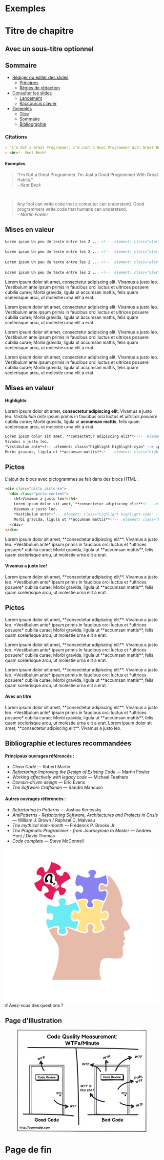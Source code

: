 # Exemples
<!-- .slide: class="page-title" -->



# Titre de chapitre
## Avec un sous-titre optionnel

<!-- .slide: class="page-title" -->



## Sommaire
<!-- .slide: class="page-plan" -->

- [Rédiger ou éditer des slides](#/1)
  - [Principes](#/1/1)
  - [Règles de rédaction](#/1/3)
- [Consulter les slides](#/2)<!-- .element: class="highlight highlight-cyan" -->
  - [Lancement](#/2/1)
  - [Raccourcis clavier](#/2/4) 
- [Exemples](#/3)
  - [Titre](#/3/1)
  - [Sommaire](#/3/2)<!-- .element: class="highlight highlight-pink" -->
  - [Bibliographie](#/3/8)

<!-- .element: class="plan" -->



### Citations

```markdown
> “I’m Not a Great Programmer, I’m Just a Good Programmer With Great Habits.”
> <br>*- Kent Beck*
```
<!-- .element: class="mbl" -->

#### Exemples
> “I’m Not a Great Programmer, I’m Just a Good Programmer With Great Habits.”
> <br>*- Kent Beck*

<br class="mbl">

> Any fool can write code that a computer can understand. Good programmers write code that humans can understand.
> <br>*- Martin Fowler*



## Mises en valeur

```markdown
Lorem ipsum Un peu de texte entre les 2 ... <!-- .element: class="alert alert-success" -->

Lorem ipsum Un peu de texte entre les 2 ... <!-- .element: class="alert alert-info" -->

Lorem ipsum Un peu de texte entre les 2 ... <!-- .element: class="alert alert-warning" -->

Lorem ipsum Un peu de texte entre les 2 ... <!-- .element: class="alert alert-danger" -->
```
<!-- .element: class="mbl" -->

Lorem ipsum dolor sit amet, consectetur adipiscing elit. Vivamus a justo leo. Vestibulum ante ipsum primis in faucibus orci luctus et ultrices posuere cubilia curae; Morbi gravida, ligula ut accumsan mattis, felis quam scelerisque arcu, ut molestie urna elit a erat. <!-- .element: class="alert alert-success" -->

Lorem ipsum dolor sit amet, consectetur adipiscing elit. Vivamus a justo leo. Vestibulum ante ipsum primis in faucibus orci luctus et ultrices posuere cubilia curae; Morbi gravida, ligula ut accumsan mattis, felis quam scelerisque arcu, ut molestie urna elit a erat.  <!-- .element: class="alert alert-info" -->

Lorem ipsum dolor sit amet, consectetur adipiscing elit. Vivamus a justo leo. Vestibulum ante ipsum primis in faucibus orci luctus et ultrices posuere cubilia curae; Morbi gravida, ligula ut accumsan mattis, felis quam scelerisque arcu, ut molestie urna elit a erat.  <!-- .element: class="alert alert-warning" -->

Lorem ipsum dolor sit amet, consectetur adipiscing elit. Vivamus a justo leo. Vestibulum ante ipsum primis in faucibus orci luctus et ultrices posuere cubilia curae; Morbi gravida, ligula ut accumsan mattis, felis quam scelerisque arcu, ut molestie urna elit a erat.  <!-- .element: class="alert alert-danger" -->



## Mises en valeur

#### Highlights

Lorem ipsum dolor sit amet, **consectetur adipiscing elit**<!-- .element: class="highlight" -->.
Vivamus a justo leo.
*Vestibulum ante*<!-- .element: class="highlight highlight-cyan" --> ipsum primis in faucibus orci luctus et *ultrices posuere*<!-- .element: class="highlight highlight-blue" --> cubilia curae;
Morbi gravida, ligula ut **accumsan mattis**<!-- .element: class="highlight highlight-pink" -->, felis quam scelerisque arcu, ut molestie urna elit a erat.

```markdown
Lorem ipsum dolor sit amet, **consectetur adipiscing elit**<!-- .element: class="highlight" -->. 
Vivamus a justo leo.
*Vestibulum ante*<!-- .element: class="highlight highlight-cyan" --> ipsum primis in faucibus orci luctus et *ultrices posuere*<!-- .element: class="highlight highlight-blue" --> cubilia curae;
Morbi gravida, ligula ut **accumsan mattis**<!-- .element: class="highlight highlight-pink" -->, felis quam scelerisque arcu, ut molestie urna elit a erat.
```


## Pictos

L'ajout de blocs avec pictogrammes se fait dans des blocs HTML :

```html
<div class="picto picto-ko">
  <div class="picto-content">
    <h4>Vivamus a justo leo!</h4>
    Lorem ipsum dolor sit amet, **consectetur adipiscing elit**<!-- .element: class="highlight" -->.
    Vivamus a justo leo.
    *Vestibulum ante*<!-- .element: class="highlight highlight-cyan" --> ipsum primis in faucibus orci luctus et *ultrices posuere*<!-- .element: class="highlight highlight-blue" --> cubilia curae;
    Morbi gravida, ligula ut **accumsan mattis**<!-- .element: class="highlight highlight-pink" -->, felis quam scelerisque arcu, ut molestie urna elit a erat.
  </div>
</div>
```
<!-- .element: class="mbl" -->

<div class="picto picto-ok">
  <p class="picto-content">
    Lorem ipsum dolor sit amet, **consectetur adipiscing elit**<!-- .element: class="highlight" -->.
    Vivamus a justo leo.
    *Vestibulum ante*<!-- .element: class="highlight highlight-cyan" --> ipsum primis in faucibus orci luctus et *ultrices posuere*<!-- .element: class="highlight highlight-blue" --> cubilia curae;
    Morbi gravida, ligula ut **accumsan mattis**<!-- .element: class="highlight highlight-pink" -->, felis quam scelerisque arcu, ut molestie urna elit a erat.
  </p>
</div>

<div class="picto picto-ko">
  <div class="picto-content">
    <h4>Vivamus a justo leo!</h4>
    Lorem ipsum dolor sit amet, **consectetur adipiscing elit**<!-- .element: class="highlight" -->.
    Vivamus a justo leo.
    *Vestibulum ante*<!-- .element: class="highlight highlight-cyan" --> ipsum primis in faucibus orci luctus et *ultrices posuere*<!-- .element: class="highlight highlight-blue" --> cubilia curae;
    Morbi gravida, ligula ut **accumsan mattis**<!-- .element: class="highlight highlight-pink" -->, felis quam scelerisque arcu, ut molestie urna elit a erat.
  </div>
</div>



## Pictos

<div class="picto picto-question">
  <p class="picto-content">
    Lorem ipsum dolor sit amet, **consectetur adipiscing elit**<!-- .element: class="highlight" -->.
    Vivamus a justo leo.
    *Vestibulum ante*<!-- .element: class="highlight highlight-cyan" --> ipsum primis in faucibus orci luctus et *ultrices posuere*<!-- .element: class="highlight highlight-blue" --> cubilia curae;
    Morbi gravida, ligula ut **accumsan mattis**<!-- .element: class="highlight highlight-pink" -->, felis quam scelerisque arcu, ut molestie urna elit a erat.
  </p>
</div>

<div class="picto picto-warning">
  <p class="picto-content">
    Lorem ipsum dolor sit amet, **consectetur adipiscing elit**<!-- .element: class="highlight" -->.
    Vivamus a justo leo.
    *Vestibulum ante*<!-- .element: class="highlight highlight-cyan" --> ipsum primis in faucibus orci luctus et *ultrices posuere*<!-- .element: class="highlight highlight-blue" --> cubilia curae;
    Morbi gravida, ligula ut **accumsan mattis**<!-- .element: class="highlight highlight-pink" -->, felis quam scelerisque arcu, ut molestie urna elit a erat.
  </p>
</div>

<div class="picto picto-target">
  <p class="picto-content">
    Lorem ipsum dolor sit amet, **consectetur adipiscing elit**<!-- .element: class="highlight" -->.
    Vivamus a justo leo.
    *Vestibulum ante*<!-- .element: class="highlight highlight-cyan" --> ipsum primis in faucibus orci luctus et *ultrices posuere*<!-- .element: class="highlight highlight-blue" --> cubilia curae;
    Morbi gravida, ligula ut **accumsan mattis**<!-- .element: class="highlight highlight-pink" -->, felis quam scelerisque arcu, ut molestie urna elit a erat.
  </p>
</div>

<div class="picto picto-great">
  <div class="picto-content">
    <h4>Avec un titre</h4>
    Lorem ipsum dolor sit amet, **consectetur adipiscing elit**<!-- .element: class="highlight" -->.
    Vivamus a justo leo.
    *Vestibulum ante*<!-- .element: class="highlight highlight-cyan" --> ipsum primis in faucibus orci luctus et *ultrices posuere*<!-- .element: class="highlight highlight-blue" --> cubilia curae;
    Morbi gravida, ligula ut **accumsan mattis**<!-- .element: class="highlight highlight-pink" -->, felis quam scelerisque arcu, ut molestie urna elit a erat.
    Lorem ipsum dolor sit amet, **consectetur adipiscing elit**<!-- .element: class="highlight" -->.
    Vivamus a justo leo.
  </div>
</div>



## Bibliographie et lectures recommandées
<!-- .slide: class="page-biblio" -->

#### Principaux ouvrages référencés :

- *Clean Code* &mdash; Robert Martin
- *Refactoring: Improving the Design of Existing Code* &mdash; Martin Fowler
- *Working effectively with legacy code* &mdash; Michael Feathers
- *Domain-driven design* &mdash; Eric Evans
- *The Software Craftsman* &mdash; Sandro Mancuso

#### Autres ouvrages référencés : <!-- .element: class="mtl" -->

- *Refactoring to Patterns* &mdash; Joshua Kerievsky
- *AntiPatterns - Refactoring Software, Architectures and Projects in Crisis* &mdash; William J. Brown / Raphael C. Malveau
- *The mythical man-month* &mdash; Frederick P. Brooks Jr.
- *The Pragmatic Programmer - from Journeyman to Master* &mdash; Andrew Hunt / David Thomas
- *Code complete* &mdash; Steve McConnell



<img src="../css/img/questions.svg" class="question" />
# Avez-vous des questions ?
<!-- .slide: class="page-questions" -->



## Page d'illustration
<!-- .slide: class="page-img" -->

<figure>
	<img src="ressources/demo/wtf.png" />
</figure>



# Page de fin
<!-- .slide: class="page-last" -->
